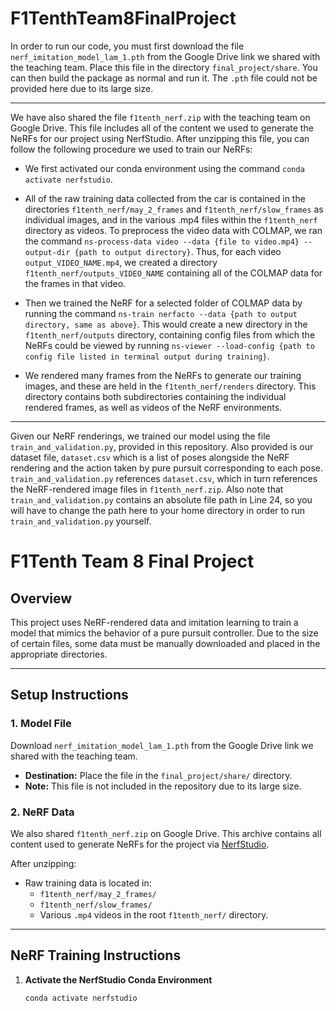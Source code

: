 # F1TenthTeam8FinalProject

In order to run our code, you must first download the file `nerf_imitation_model_lam_1.pth` from the Google Drive link we shared with the teaching team. Place this file in the directory `final_project/share`. You can then build the package as normal and run it. The `.pth` file could not be provided here due to its large size.

---

We have also shared the file `f1tenth_nerf.zip` with the teaching team on Google Drive. This file includes all of the content we used to generate the NeRFs for our project using NerfStudio. After unzipping this file, you can follow the following procedure we used to train our NeRFs:

- We first activated our conda environment using the command `conda activate nerfstudio`.

- All of the raw training data collected from the car is contained in the directories `f1tenth_nerf/may_2_frames` and `f1tenth_nerf/slow_frames` as individual images, and in the various .mp4 files within the `f1tenth_nerf` directory as videos. To preprocess the video data with COLMAP, we ran the command `ns-process-data video --data {file to video.mp4} --output-dir {path to output directory}`. Thus, for each video `output_VIDEO_NAME.mp4`, we created a directory `f1tenth_nerf/outputs_VIDEO_NAME` containing all of the COLMAP data for the frames in that video.

- Then we trained the NeRF for a selected folder of COLMAP data by running the command `ns-train nerfacto --data {path to output directory, same as above}`. This would create a new directory in the `f1tenth_nerf/outputs` directory, containing config files from which the NeRFs could be viewed by running `ns-viewer --load-config {path to config file listed in terminal output during training}`.

- We rendered many frames from the NeRFs to generate our training images, and these are held in the `f1tenth_nerf/renders` directory. This directory contains both subdirectories containing the individual rendered frames, as well as videos of the NeRF environments.

---

Given our NeRF renderings, we trained our model using the file `train_and_validation.py`, provided in this repository. Also provided is our dataset file, `dataset.csv` which is a list of poses alongside the NeRF rendering and the action taken by pure pursuit corresponding to each pose. `train_and_validation.py` references `dataset.csv`, which in turn references the NeRF-rendered image files in `f1tenth_nerf.zip`. Also note that `train_and_validation.py` contains an absolute file path in Line 24, so you will have to change the path here to your home directory in order to run `train_and_validation.py` yourself.



# F1Tenth Team 8 Final Project

## Overview

This project uses NeRF-rendered data and imitation learning to train a model that mimics the behavior of a pure pursuit controller. Due to the size of certain files, some data must be manually downloaded and placed in the appropriate directories.

---

## Setup Instructions

### 1. Model File

Download `nerf_imitation_model_lam_1.pth` from the Google Drive link we shared with the teaching team.

- **Destination:** Place the file in the `final_project/share/` directory.
- **Note:** This file is not included in the repository due to its large size.

### 2. NeRF Data

We also shared `f1tenth_nerf.zip` on Google Drive. This archive contains all content used to generate NeRFs for the project via [NerfStudio](https://docs.nerf.studio).

After unzipping:

- Raw training data is located in:
  - `f1tenth_nerf/may_2_frames/`
  - `f1tenth_nerf/slow_frames/`
  - Various `.mp4` videos in the root `f1tenth_nerf/` directory.

---

## NeRF Training Instructions

1. **Activate the NerfStudio Conda Environment**  
   ```bash
   conda activate nerfstudio

